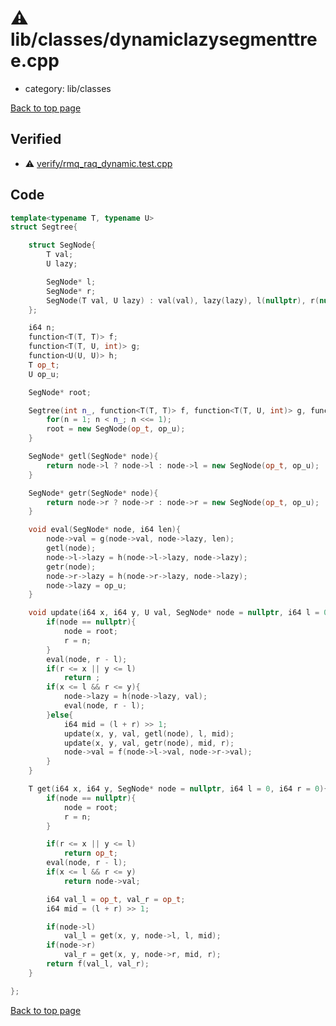<!-- mathjax config similar to math.stackexchange -->
<script type="text/javascript" async
  src="https://cdnjs.cloudflare.com/ajax/libs/mathjax/2.7.5/MathJax.js?config=TeX-MML-AM_CHTML">
</script>
<script type="text/x-mathjax-config">
  MathJax.Hub.Config({
    TeX: { equationNumbers: { autoNumber: "AMS" }},
    tex2jax: {
      inlineMath: [ ['$','$'] ],
      processEscapes: true
    },
    "HTML-CSS": { matchFontHeight: false },
    displayAlign: "left",
    displayIndent: "2em"
  });
</script>

<script type="text/javascript" src="https://cdnjs.cloudflare.com/ajax/libs/jquery/3.4.1/jquery.min.js"></script>
<script src="https://cdn.jsdelivr.net/npm/jquery-balloon-js@1.1.2/jquery.balloon.min.js" integrity="sha256-ZEYs9VrgAeNuPvs15E39OsyOJaIkXEEt10fzxJ20+2I=" crossorigin="anonymous"></script>
<script type="text/javascript" src="../../../assets/js/copy-button.js"></script>
<link rel="stylesheet" href="../../../assets/css/copy-button.css" />


# :warning: lib/classes/dynamiclazysegmenttree.cpp
* category: lib/classes


[Back to top page](../../../index.html)



## Verified
* :warning: [verify/rmq_raq_dynamic.test.cpp](../../../verify/verify/rmq_raq_dynamic.test.cpp.html)


## Code
```cpp
template<typename T, typename U>
struct Segtree{

    struct SegNode{
        T val;
        U lazy;

        SegNode* l;
        SegNode* r;
        SegNode(T val, U lazy) : val(val), lazy(lazy), l(nullptr), r(nullptr){}
    };

    i64 n;
    function<T(T, T)> f;
    function<T(T, U, int)> g;
    function<U(U, U)> h;
    T op_t;
    U op_u;

    SegNode* root;

    Segtree(int n_, function<T(T, T)> f, function<T(T, U, int)> g, function<U(U, U)> h, T op_t, U op_u) : f(f), g(g), h(h), op_t(op_t), op_u(op_u){
        for(n = 1; n < n_; n <<= 1);
        root = new SegNode(op_t, op_u);
    }

    SegNode* getl(SegNode* node){
        return node->l ? node->l : node->l = new SegNode(op_t, op_u);
    }

    SegNode* getr(SegNode* node){
        return node->r ? node->r : node->r = new SegNode(op_t, op_u);
    }

    void eval(SegNode* node, i64 len){
        node->val = g(node->val, node->lazy, len);
        getl(node);
        node->l->lazy = h(node->l->lazy, node->lazy);
        getr(node);
        node->r->lazy = h(node->r->lazy, node->lazy);
        node->lazy = op_u;
    }

    void update(i64 x, i64 y, U val, SegNode* node = nullptr, i64 l = 0, i64 r = 0){
        if(node == nullptr){
            node = root;
            r = n;
        }
        eval(node, r - l);
        if(r <= x || y <= l)
            return ;
        if(x <= l && r <= y){
            node->lazy = h(node->lazy, val);
            eval(node, r - l);
        }else{
            i64 mid = (l + r) >> 1;
            update(x, y, val, getl(node), l, mid);
            update(x, y, val, getr(node), mid, r);
            node->val = f(node->l->val, node->r->val);
        }
    }

    T get(i64 x, i64 y, SegNode* node = nullptr, i64 l = 0, i64 r = 0){
        if(node	== nullptr){
            node = root;
            r = n;
        }

        if(r <= x || y <= l)
            return op_t;
        eval(node, r - l);
        if(x <= l && r <= y)
            return node->val;

        i64 val_l = op_t, val_r = op_t;
        i64 mid = (l + r) >> 1;

        if(node->l)
            val_l = get(x, y, node->l, l, mid);
        if(node->r)
            val_r = get(x, y, node->r, mid, r);
        return f(val_l, val_r);
    }

};


```

[Back to top page](../../../index.html)

